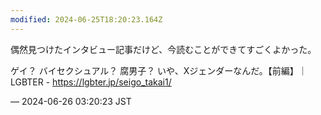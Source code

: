 ```yaml
---
modified: 2024-06-25T18:20:23.164Z
---
```


<p>偶然見つけたインタビュー記事だけど、今読むことができてすごくよかった。</p><p>ゲイ？ バイセクシュアル？ 腐男子？ いや、Xジェンダーなんだ。【前編】｜LGBTER - <a href="https://lgbter.jp/seigo_takai1/" target="_blank" rel="nofollow noopener noreferrer" translate="no"><span class="invisible">https://</span><span class="">lgbter.jp/seigo_takai1/</span><span class="invisible"></span></a></p>

&mdash; 2024-06-26 03:20:23 JST

<!-- Original URL: https://mastodon.social/@sakuramochi0/112678641543621800-->
